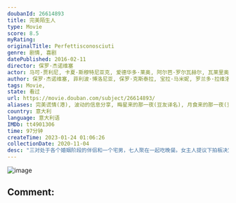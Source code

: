 ```yaml
---
doubanId: 26614893
title: 完美陌生人
type: Movie
score: 8.5
myRating: 
originalTitle: Perfettisconosciuti
genre: 剧情, 喜剧
datePublished: 2016-02-11
director: 保罗·杰诺维塞
actor: 马可·贾利尼, 卡夏·斯穆特尼亚克, 爱德华多·莱奥, 阿尔芭·罗尔瓦赫尔, 瓦莱里奥·马斯坦德雷亚, 安娜·福列塔, 朱塞佩·巴蒂斯通, 贝内黛塔·波尔卡罗利, 伊丽莎白·德·帕罗奥
author: 保罗·杰诺维塞, 菲利波·博洛尼亚, 保罗·克斯泰拉, 宝拉·马米妮, 罗兰多·拉维洛
tags: Movie, 
state: 看过
url: https://movie.douban.com/subject/26614893/
aliases: 完美谎情(港), 波动的信息分享, 晦星来的那一夜(豆友译名), 月食来的那一夜(豆友译名), Perfect_Strangers
country: 意大利
language: 意大利语
IMDb: tt4901306
time: 97分钟
createTime: 2023-01-24 01:06:26
collectionDate: 2020-11-04
desc: "三对处于各个婚姻阶段的伴侣和一个宅男，七人聚在一起吃晚餐。女主人提议下拍板决定当夜所有人分享每一个电话、每一条短信、邮件的内容,由此许多秘密开始不再是秘密，他们之间的关系也开始发生波动。无数疮痍在这场..."
---
```


![image](p2522331945.jpg)

Comment: 
---

